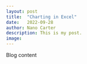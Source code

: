 ```yaml
---
layout: post
title:  "Charting in Excel"
date:   2022-09-28
author: Nano Carter
description: This is my post.
image: 
---
```


Blog content
